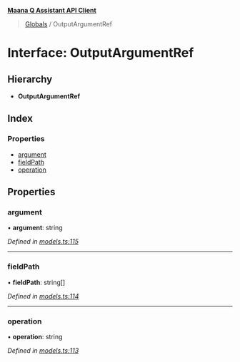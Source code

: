 **[Maana Q Assistant API Client](../README.md)**

> [Globals](../README.md) / OutputArgumentRef

# Interface: OutputArgumentRef

## Hierarchy

* **OutputArgumentRef**

## Index

### Properties

* [argument](outputargumentref.md#argument)
* [fieldPath](outputargumentref.md#fieldpath)
* [operation](outputargumentref.md#operation)

## Properties

### argument

•  **argument**: string

*Defined in [models.ts:115](https://github.com/maana-io/q-assistant-client/blob/develop/src/models.ts#L115)*

___

### fieldPath

•  **fieldPath**: string[]

*Defined in [models.ts:114](https://github.com/maana-io/q-assistant-client/blob/develop/src/models.ts#L114)*

___

### operation

•  **operation**: string

*Defined in [models.ts:113](https://github.com/maana-io/q-assistant-client/blob/develop/src/models.ts#L113)*
